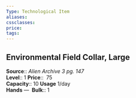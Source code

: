 ```yaml
---
Type: Technological Item
aliases:
cssclasses:
price: 
tags:
---
```

## Environmental Field Collar, Large

**Source**:: _Alien Archive 3 pg. 147_  
**Level**:: 1
**Price**::  75  
**Capacity**:: 10 **Usage** 1/day  
**Hands** — 
**Bulk**:: 1